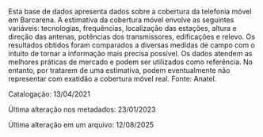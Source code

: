 Esta base de dados apresenta dados sobre a cobertura da telefonia móvel em Barcarena. A estimativa da cobertura móvel envolve as seguintes variáveis: tecnologias, frequências, localização das estações, altura e direção das antenas, potências dos transmissores, edificações e relevo. Os resultados obtidos foram comparados a diversas medidas de campo com o intuito de tornar a informação mais precisa possível. Os dados atendem as melhores práticas de mercado e podem ser utilizados como referência. No entanto, por tratarem de uma estimativa, podem eventualmente não representar com exatidão a cobertura móvel real. Fonte: Anatel.

Catalogação: 13/04/2021

Última alteração nos metadados: 23/01/2023

Última alteração em um arquivo: 12/08/2025
